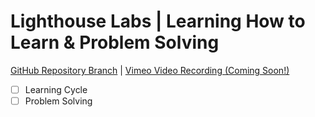 # Lighthouse Labs | Learning How to Learn & Problem Solving

[GitHub Repository Branch](https://github.com/WarrenUhrich/lighthouse-labs-learning-how-to-learn-and-problem-solving-breakout/tree/2023.03.08-web-flex-20feb2023) | [Vimeo Video Recording (Coming Soon!)](#coming-soon)

* [ ] Learning Cycle
* [ ] Problem Solving
